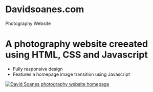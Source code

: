 # Davidsoanes.com
Photography Website

# A photography website creeated using HTML, CSS and Javascript
- Fully responsive design
- Features a homepage image transition using Javascript

<a href="davidsoanes.com"><img src="https://www.dropbox.com/s/2puf6ncailbfgva/david-soanes-homepage.png?raw=1" title="DavidSoanes.com" alt="David Soanes photography website homepage"></a>
